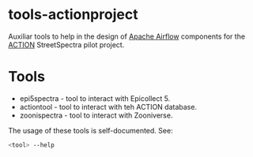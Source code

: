 # tools-actionproject
Auxiliar tools to help in the design of [Apache Airflow](https://airflow.apache.org/) components for the [ACTION](https://actionproject.eu/) StreetSpectra pilot project.


# Tools

* epi5spectra - tool to interact with Epicollect 5.
* actiontool - tool to interact with teh ACTION database.
* zoonispectra - tool to interact with Zooniverse.

The usage of these tools is  self-documented. See:
```bash
<tool> --help
```
